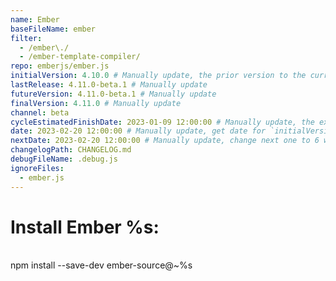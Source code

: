 ```yaml
---
name: Ember
baseFileName: ember
filter:
  - /ember\./
  - /ember-template-compiler/
repo: emberjs/ember.js
initialVersion: 4.10.0 # Manually update, the prior version to the current beta. See https://libraries.io/npm/ember-source throughout
lastRelease: 4.11.0-beta.1 # Manually update
futureVersion: 4.11.0-beta.1 # Manually update
finalVersion: 4.11.0 # Manually update
channel: beta
cycleEstimatedFinishDate: 2023-01-09 12:00:00 # Manually update, the expected date of the finalVersion release
date: 2023-02-20 12:00:00 # Manually update, get date for `initialVersion`
nextDate: 2023-02-20 12:00:00 # Manually update, change next one to 6 weeks from this date...regardless of delays in the release
changelogPath: CHANGELOG.md
debugFileName: .debug.js
ignoreFiles:
  - ember.js
---
```

# Install Ember %s:
<br>
npm install --save-dev ember-source@~%s
